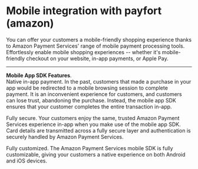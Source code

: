 # Mobile integration with payfort (amazon)


You can offer your customers a mobile-friendly shopping experience thanks to Amazon Payment Services' range of mobile payment processing tools. Effortlessly enable mobile shopping experiences -- whether it's mobile-friendly checkout on your website, in-app payments, or Apple Pay.

-------------------------------------

**Mobile App SDK Features**.   
Native in-app payment. In the past, customers that made a purchase in your app would be redirected to a mobile browsing session to complete payment. It is an inconvenient experience for customers, and customers can lose trust, abandoning the purchase. Instead, the mobile app SDK ensures that your customer completes the entire transaction in-app.

Fully secure. Your customers enjoy the same, trusted Amazon Payment Services experience in-app when you make use of the mobile app SDK. Card details are transmitted across a fully secure layer and authentication is securely handled by Amazon Payment Services.

Fully customized. The Amazon Payment Services mobile SDK is fully customizable, giving your customers a native experience on both Android and iOS devices.


